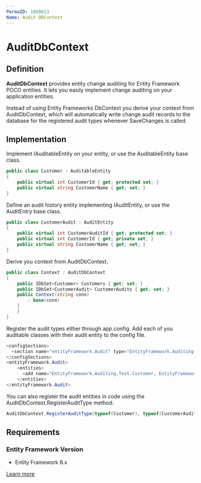 ```yaml
---
PermaID: 1000013
Name: Audit DBContext
---
```


# AuditDbContext

## Definition

**AuditDbContext** provides entity change auditing for Entity Framework POCO entities. It lets you easily implement change auditing on your application entities.

Instead of using Entity Frameworks DbContext you derive your context from AuditDbContext, which will automatically write change audit records to the database for the registered audit types whenever SaveChanges is called.

## Implementation

Implement IAuditableEntity on your entity, or use the AuditableEntity base class.


```csharp
public class Customer : AuditableEntity
{
    public virtual int CustomerId { get; protected set; }
    public virtual string CustomerName { get; set; }
}
```

Define an audit history entity implementing IAuditEntity, or use the AuditEntry base class.


```csharp
public class CustomerAudit : AuditEntity
{
    public virtual int CustomerAuditId { get; protected set; }
    public virtual int CustomerId { get; private set; }
    public virtual string CustomerName { get; set; }
}
```

Derive you context from AuditDbContext.


```csharp
public class Context : AuditDbContext
{
    public IDbSet<Customer> Customers { get; set; }
    public IDbSet<CustomerAudit> CustomerAudits { get; set; }
    public Context(string conn)
        : base(conn)
    {
    }
}
```

Register the audit types either through app.config. Add each of you auditable classes with their audit entity to the config file.


```csharp
<configSections>
  <section name="entityFramework.Audit" type="EntityFramework.Auditing.AuditConfigurationSection, EntityFramework.Auditing" />
</configSections>
<entityFramework.Audit>
    <entities>
      <add name="EntityFramework.Auditing.Test.Customer, EntityFramework.Auditing.Test" audit="EntityFramework.Auditing.Test.CustomerAudit, EntityFramework.Auditing.Test" />
    </entities>
</entityFramework.Audit>
```

You can also register the audit entities in code using the AuditDbContext.RegisterAuditType method.


```csharp
AuditDbContext.RegisterAuditType(typeof(Customer), typeof(CustomerAudit));
```

## Requirements

### Entity Framework Version

 - Entity Framework 6.x

[Learn more](https://auditdbcontext.codeplex.com/)